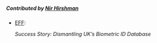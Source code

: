 ##### Contributed by [Nir Hirshman](http://nirshman.com/)

* [EFF](https://archive.today/rQHtQ):

  *Success Story: Dismantling UK’s Biometric ID Database*
